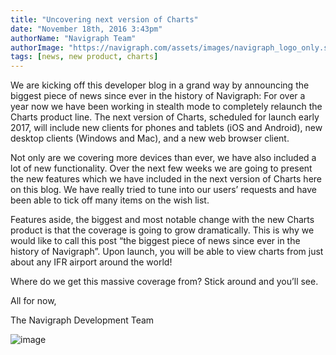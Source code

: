 ```yaml
---
title: "Uncovering next version of Charts"
date: "November 18th, 2016 3:43pm"
authorName: "Navigraph Team"
authorImage: "https://navigraph.com/assets/images/navigraph_logo_only.svg"
tags: [news, new product, charts]
---
```


We are kicking off this developer blog in a grand way by announcing the biggest piece of news since ever in the history of Navigraph: For over a year now we have been working in stealth mode to completely relaunch the Charts product line. The next version of Charts, scheduled for launch early 2017, will include new clients for phones and tablets (iOS and Android), new desktop clients (Windows and Mac), and a new web browser client.

Not only are we covering more devices than ever, we have also included a lot of new functionality. Over the next few weeks we are going to present the new features which we have included in the next version of Charts here on this blog. We have really tried to tune into our users’ requests and have been able to tick off many items on the wish list.

Features aside, the biggest and most notable change with the new Charts product is that the coverage is going to grow dramatically. This is why we would like to call this post “the biggest piece of news since ever in the history of Navigraph”. Upon launch, you will be able to view charts from just about any IFR airport around the world!

Where do we get this massive coverage from? Stick around and you’ll see.

All for now,

The Navigraph Development Team

  
![image](/media/153344256881_0.jpg)